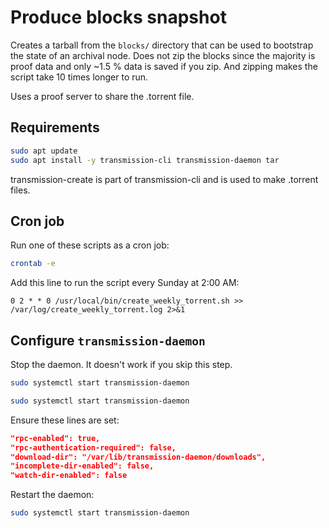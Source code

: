 # Produce blocks snapshot
Creates a tarball from the `blocks/` directory that can be used to bootstrap the state
of an archival node. Does not zip the blocks since the majority is proof data and only
~1.5 % data is saved if you zip. And zipping makes the script take 10 times longer to
run.

Uses a proof server to share the .torrent file.

## Requirements

```bash
sudo apt update
sudo apt install -y transmission-cli transmission-daemon tar
```

transmission-create is part of transmission-cli and is used to make .torrent files.

## Cron job
Run one of these scripts as a cron job:

```bash
crontab -e
```

Add this line to run the script every Sunday at 2:00 AM:
```cron
0 2 * * 0 /usr/local/bin/create_weekly_torrent.sh >> /var/log/create_weekly_torrent.log 2>&1
```

## Configure `transmission-daemon`
Stop the daemon. It doesn't work if you skip this step.
```bash
sudo systemctl start transmission-daemon
```

```bash
sudo systemctl start transmission-daemon
```

Ensure these lines are set:
```json
"rpc-enabled": true,
"rpc-authentication-required": false,
"download-dir": "/var/lib/transmission-daemon/downloads",
"incomplete-dir-enabled": false,
"watch-dir-enabled": false
```

Restart the daemon:
```bash
sudo systemctl start transmission-daemon
```
